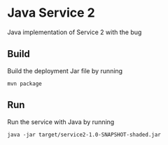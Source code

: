 # Java Service 2

Java implementation of Service 2 with the bug

## Build

Build the deployment Jar file by running

    mvn package

## Run

Run the service with Java by running

    java -jar target/service2-1.0-SNAPSHOT-shaded.jar
